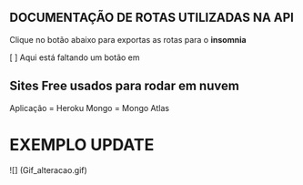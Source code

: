 ## DOCUMENTAÇÃO DE ROTAS UTILIZADAS NA API

Clique no botão abaixo para exportas as rotas para o **insomnia**

[ ] Aqui está faltando um botão em

## Sites Free usados para rodar em nuvem
Aplicação = Heroku
Mongo = Mongo Atlas

# EXEMPLO UPDATE

![] (Gif_alteracao.gif)
